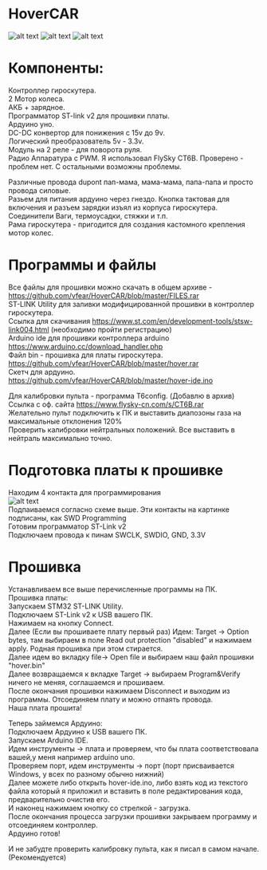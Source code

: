# HoverCAR
![alt text](https://user-images.githubusercontent.com/12184628/62218561-60714800-b3b5-11e9-8184-1faa804bc68f.GIF)
![alt text](https://user-images.githubusercontent.com/12184628/62218568-6404cf00-b3b5-11e9-97c1-1cb046346676.GIF)
![alt text](https://user-images.githubusercontent.com/12184628/62214088-02d8fd80-b3ad-11e9-8853-05cbcfa491de.JPG)
# Компоненты:

Контроллер гироскутера.  
2 Мотор колеса.  
АКБ + зарядное.  
Программатор ST-link v2 для прошивки платы.  
Ардуино уно.  
DC-DC конвертор для понижения с 15v до 9v.  
Логический преобразователь 5v - 3.3v.  
Модуль на 2 реле - для поворота руля.  
Радио Аппаратура с PWM. Я использовал FlySky CT6B. Проверено - проблем нет. С остальными возможны проблемы.  

Различные провода dupont пап-мама, мама-мама, папа-папа и просто провода силовые.  
Разьем для питания ардуино через гнездо.
Кнопка тактовая для включения и разъем зарядки изъял из корпуса гироскутера.  
Соединители Ваги, термоусадки, стяжки и т.п.  
Рама гироскутера - пригодится для создания кастомного крепления мотор колес.  

# Программы и файлы
Все файлы для прошивки можно скачать в общем архиве - https://github.com/vfear/HoverCAR/blob/master/FILES.rar  
ST-LINK Utility для заливки модифицированной прошивки в контроллер гироскутера.  
Ссылка для скачивания https://www.st.com/en/development-tools/stsw-link004.html (необходимо пройти регистрацию)  
Arduino ide для прошивки контроллера arduino https://www.arduino.cc/download_handler.php  
Файл bin - прошивка для платы гироскутера. https://github.com/vfear/HoverCAR/blob/master/hover.rar  
Скетч для ардуино. https://github.com/vfear/HoverCAR/blob/master/hover-ide.ino  

Для калибровки пульта - программа T6config. (Добавлю в архив)  
Ссылка с оф. сайта https://www.flysky-cn.com/s/CT6B.rar  
Желательно пульт подключить к ПК и выставить диапозоны газа на максимальные отклонения 120%  
Проверить калибровки нейтральных положений. Все выставить в нейтраль максимально точно.  
  
# Подготовка платы к прошивке
 
Находим 4 контакта для программирования  
![alt text](https://user-images.githubusercontent.com/12184628/62279402-b0521c80-b452-11e9-91b6-ad3b4ea77c9f.jpg)  
Подпаиваемся согласно схеме выше. Эти контакты на картинке подписаны, как SWD Programming  
Готовим программатор ST-Link v2  
Подключаем провода к пинам SWCLK, SWDIO, GND, 3.3V  

# Прошивка

Устанавливаем все выше перечисленные программы на ПК.  
Прошивка платы:  
Запускаем STM32 ST-LINK Utility.  
Подключаем ST-Link v2 к USB вашего ПК.  
Нажимаем на кнопку Connect.  
Далее (Если вы прошиваете плату первый раз) Идем: Target -> Option bytes, там выбираем в поле Read out protection "disabled" и нажимаем apply. Родная прошивка при этом стирается.  
Далее идем во вкладку file-> Open file и выбираем наш файл прошивки "hover.bin"  
Далее возвращаемся к вкладке Target -> выбираем Program&Verify ничего не меняя, соглашаемся и прошиваем.  
После окончания прошивки нажимаем Disconnect и выходим из программы. Отсоединяем плату и можно отпаять провода.  
Наша плата прошита!  

Теперь займемся Ардуино:  
Подключаем Ардуино к USB вашего ПК.  
Запускаем Arduino IDE.  
Идем инструменты -> плата и проверяем, что бы плата соответствовала вашей,у меня например arduino uno.  
Проверяем порт, идем инструменты -> порт (порт присваивается Windows, у всех по разному обычно нижний)  
Далее можете либо открыть hover-ide.ino, либо взять код из текстого файла который я приложил и вставить в поле редактирования кода, предварительно очистив его.  
И наконец нажимаем кнопку со стрелкой - загрузка.  
После окончания процесса загрузки прошивки закрываем программу и отсоединяем контроллер.  
Ардуино готов!

И не забудте проверить калибровку пульта, как я писал в самом начале. (Рекомендуется)



